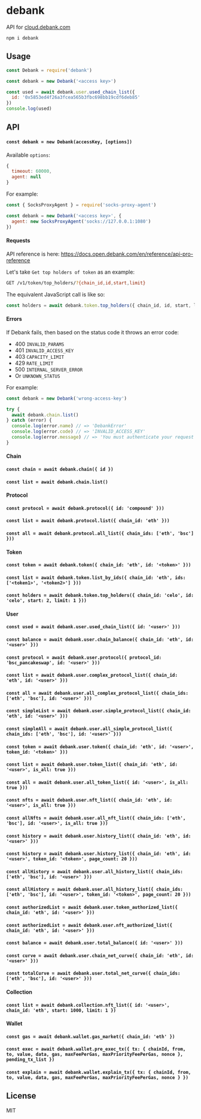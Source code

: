 # debank

API for [cloud.debank.com](https://cloud.debank.com)

```
npm i debank
```

## Usage
```javascript
const Debank = require('debank')

const debank = new Debank('<access key>')

const used = await debank.user.used_chain_list({
  id: '0x5853ed4f26a3fcea565b3fbc698bb19cdf6deb85'
})
console.log(used)
```

## API

#### `const debank = new Debank(accessKey, [options])`

Available `options`:
```js
{
  timeout: 60000,
  agent: null
}
```

For example:
```javascript
const { SocksProxyAgent } = require('socks-proxy-agent')

const debank = new Debank('<access key>', {
  agent: new SocksProxyAgent('socks://127.0.0.1:1080')
})
```

#### Requests
API reference is here: https://docs.open.debank.com/en/reference/api-pro-reference

Let's take `Get top holders of token` as an example:
```sh
GET /v1/token/top_holders/?{chain_id,id,start,limit}
```

The equivalent JavaScript call is like so:
```js
const holders = await debank.token.top_holders({ chain_id, id, start, limit })
```

#### Errors
If Debank fails, then based on the status code it throws an error code:
- 400 `INVALID_PARAMS`
- 401 `INVALID_ACCESS_KEY`
- 403 `CAPACITY_LIMIT`
- 429 `RATE_LIMIT`
- 500 `INTERNAL_SERVER_ERROR`
- Or `UNKNOWN_STATUS`

For example:
```js
const debank = new Debank('wrong-access-key')

try {
  await debank.chain.list()
} catch (error) {
  console.log(error.name) // => 'DebankError'
  console.log(error.code) // => 'INVALID_ACCESS_KEY'
  console.log(error.message) // => 'You must authenticate your request with an access key'
}
```

#### Chain
#### `const chain = await debank.chain({ id })`
#### `const list = await debank.chain.list()`

#### Protocol
#### `const protocol = await debank.protocol({ id: 'compound' }))`
#### `const list = await debank.protocol.list({ chain_id: 'eth' }))`
#### `const all = await debank.protocol.all_list({ chain_ids: ['eth', 'bsc'] }))`

#### Token
#### `const token = await debank.token({ chain_id: 'eth', id: '<token>' }))`
#### `const list = await debank.token.list_by_ids({ chain_id: 'eth', ids: ['<token1>', '<token2>'] }))`
#### `const holders = await debank.token.top_holders({ chain_id: 'celo', id: 'celo', start: 2, limit: 1 }))`

#### User
#### `const used = await debank.user.used_chain_list({ id: '<user>' }))`
#### `const balance = await debank.user.chain_balance({ chain_id: 'eth', id: '<user>' }))`
#### `const protocol = await debank.user.protocol({ protocol_id: 'bsc_pancakeswap', id: '<user>' }))`
#### `const list = await debank.user.complex_protocol_list({ chain_id: 'eth', id: '<user>' }))`
#### `const all = await debank.user.all_complex_protocol_list({ chain_ids: ['eth', 'bsc'], id: '<user>' }))`
#### `const simpleList = await debank.user.simple_protocol_list({ chain_id: 'eth', id: '<user>' }))`
#### `const simpleAll = await debank.user.all_simple_protocol_list({ chain_ids: ['eth', 'bsc'], id: '<user>' }))`
#### `const token = await debank.user.token({ chain_id: 'eth', id: '<user>', token_id: '<token>' }))`
#### `const list = await debank.user.token_list({ chain_id: 'eth', id: '<user>', is_all: true }))`
#### `const all = await debank.user.all_token_list({ id: '<user>', is_all: true }))`
#### `const nfts = await debank.user.nft_list({ chain_id: 'eth', id: '<user>', is_all: true }))`
#### `const allNfts = await debank.user.all_nft_list({ chain_ids: ['eth', 'bsc'], id: '<user>', is_all: true }))`
#### `const history = await debank.user.history_list({ chain_id: 'eth', id: '<user>' }))`
#### `const history = await debank.user.history_list({ chain_id: 'eth', id: '<user>', token_id: '<token>', page_count: 20 }))`
#### `const allHistory = await debank.user.all_history_list({ chain_ids: ['eth', 'bsc'], id: '<user>' }))`
#### `const allHistory = await debank.user.all_history_list({ chain_ids: ['eth', 'bsc'], id: '<user>', token_id: '<token>', page_count: 20 }))`
#### `const authorizedList = await debank.user.token_authorized_list({ chain_id: 'eth', id: '<user>' }))`
#### `const authorizedList = await debank.user.nft_authorized_list({ chain_id: 'eth', id: '<user>' }))`
#### `const balance = await debank.user.total_balance({ id: '<user>' }))`
#### `const curve = await debank.user.chain_net_curve({ chain_id: 'eth', id: '<user>' }))`
#### `const totalCurve = await debank.user.total_net_curve({ chain_ids: ['eth', 'bsc'], id: '<user>' }))`

#### Collection
#### `const list = await debank.collection.nft_list({ id: '<user>', chain_id: 'eth', start: 1000, limit: 1 })`

#### Wallet
#### `const gas = await debank.wallet.gas_market({ chain_id: 'eth' })`
#### `const exec = await debank.wallet.pre_exec_tx({ tx: { chainId, from, to, value, data, gas, maxFeePerGas, maxPriorityFeePerGas, nonce }, pending_tx_list })`
#### `const explain = await debank.wallet.explain_tx({ tx: { chainId, from, to, value, data, gas, maxFeePerGas, maxPriorityFeePerGas, nonce } })`

## License
MIT
